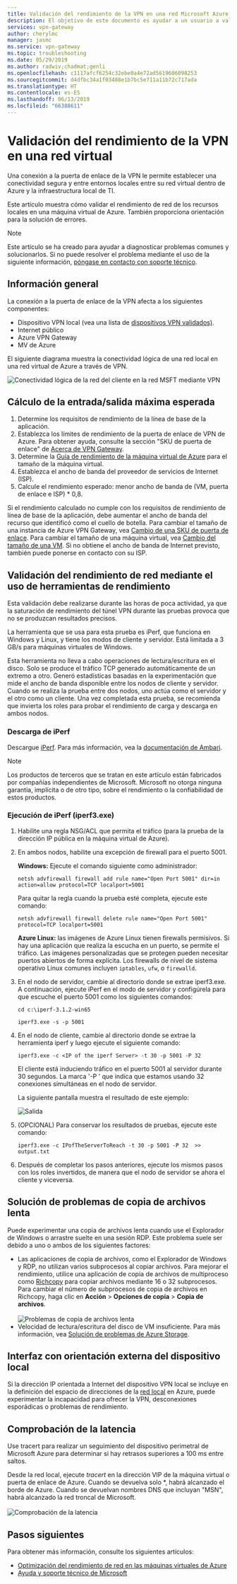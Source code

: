 ```yaml
---
title: Validación del rendimiento de la VPN en una red Microsoft Azure Virtual Network | Microsoft Docs
description: El objetivo de este documento es ayudar a un usuario a validar el rendimiento de red de sus recursos locales en una máquina virtual de Azure.
services: vpn-gateway
author: cherylmc
manager: jasmc
ms.service: vpn-gateway
ms.topic: troubleshooting
ms.date: 05/29/2019
ms.author: radwiv;chadmat;genli
ms.openlocfilehash: c1117afcf6254c32ebe0a4e72ad5619606098253
ms.sourcegitcommit: d4dfbc34a1f03488e1b7bc5e711a11b72c717ada
ms.translationtype: HT
ms.contentlocale: es-ES
ms.lasthandoff: 06/13/2019
ms.locfileid: "66388611"
---
```

# <a name="how-to-validate-vpn-throughput-to-a-virtual-network"></a>Validación del rendimiento de la VPN en una red virtual

Una conexión a la puerta de enlace de la VPN le permite establecer una conectividad segura y entre entornos locales entre su red virtual dentro de Azure y la infraestructura local de TI.

Este artículo muestra cómo validar el rendimiento de red de los recursos locales en una máquina virtual de Azure. También proporciona orientación para la solución de errores. 

>[!NOTE]
>Este artículo se ha creado para ayudar a diagnosticar problemas comunes y solucionarlos. Si no puede resolver el problema mediante el uso de la siguiente información, [póngase en contacto con soporte técnico](https://portal.azure.com/?#blade/Microsoft_Azure_Support/HelpAndSupportBlade).
>
>

## <a name="overview"></a>Información general

La conexión a la puerta de enlace de la VPN afecta a los siguientes componentes:

- Dispositivo VPN local (vea una lista de [dispositivos VPN validados)](vpn-gateway-about-vpn-devices.md#devicetable).
- Internet público
- Azure VPN Gateway
- MV de Azure

El siguiente diagrama muestra la conectividad lógica de una red local en una red virtual de Azure a través de VPN.

![Conectividad lógica de la red del cliente en la red MSFT mediante VPN](./media/vpn-gateway-validate-throughput-to-vnet/VPNPerf.png)

## <a name="calculate-the-maximum-expected-ingressegress"></a>Cálculo de la entrada/salida máxima esperada

1.  Determine los requisitos de rendimiento de la línea de base de la aplicación.
2.  Establezca los límites de rendimiento de la puerta de enlace de VPN de Azure. Para obtener ayuda, consulte la sección "SKU de puerta de enlace" de [Acerca de VPN Gateway](vpn-gateway-about-vpngateways.md#gwsku).
3.  Determine la [Guía de rendimiento de la máquina virtual de Azure](../virtual-machines/virtual-machines-windows-sizes.md) para el tamaño de la máquina virtual.
4.  Establezca el ancho de banda del proveedor de servicios de Internet (ISP).
5.  Calcule el rendimiento esperado: menor ancho de banda de (VM, puerta de enlace e ISP) * 0,8.

Si el rendimiento calculado no cumple con los requisitos de rendimiento de línea de base de la aplicación, debe aumentar el ancho de banda del recurso que identificó como el cuello de botella. Para cambiar el tamaño de una instancia de Azure VPN Gateway, vea [Cambio de una SKU de puerta de enlace](vpn-gateway-about-vpn-gateway-settings.md#gwsku). Para cambiar el tamaño de una máquina virtual, vea [Cambio del tamaño de una VM](../virtual-machines/virtual-machines-windows-resize-vm.md). Si no obtiene el ancho de banda de Internet previsto, también puede ponerse en contacto con su ISP.

## <a name="validate-network-throughput-by-using-performance-tools"></a>Validación del rendimiento de red mediante el uso de herramientas de rendimiento

Esta validación debe realizarse durante las horas de poca actividad, ya que la saturación de rendimiento del túnel VPN durante las pruebas provoca que no se produzcan resultados precisos.

La herramienta que se usa para esta prueba es iPerf, que funciona en Windows y Linux, y tiene los modos de cliente y servidor. Está limitada a 3 GB/s para máquinas virtuales de Windows.

Esta herramienta no lleva a cabo operaciones de lectura/escritura en el disco. Solo se produce el tráfico TCP generado automáticamente de un extremo a otro. Generó estadísticas basadas en la experimentación que mide el ancho de banda disponible entre los nodos de cliente y servidor. Cuando se realiza la prueba entre dos nodos, uno actúa como el servidor y el otro como un cliente. Una vez completada esta prueba, se recomienda que invierta los roles para probar el rendimiento de carga y descarga en ambos nodos.

### <a name="download-iperf"></a>Descarga de iPerf
Descargue [iPerf](https://iperf.fr/download/iperf_3.1/iperf-3.1.2-win64.zip). Para más información, vea la [documentación de Ambari](https://iperf.fr/iperf-doc.php).

 >[!NOTE]
 >Los productos de terceros que se tratan en este artículo están fabricados por compañías independientes de Microsoft. Microsoft no otorga ninguna garantía, implícita o de otro tipo, sobre el rendimiento o la confiabilidad de estos productos.
 >
 >

### <a name="run-iperf-iperf3exe"></a>Ejecución de iPerf (iperf3.exe)
1. Habilite una regla NSG/ACL que permita el tráfico (para la prueba de la dirección IP pública en la máquina virtual de Azure).

2. En ambos nodos, habilite una excepción de firewall para el puerto 5001.

    **Windows:** Ejecute el comando siguiente como administrador:

    ```CMD
    netsh advfirewall firewall add rule name="Open Port 5001" dir=in action=allow protocol=TCP localport=5001
    ```

    Para quitar la regla cuando la prueba esté completa, ejecute este comando:

    ```CMD
    netsh advfirewall firewall delete rule name="Open Port 5001" protocol=TCP localport=5001
    ```
     
    **Azure Linux:**  las imágenes de Azure Linux tienen firewalls permisivos. Si hay una aplicación que realiza la escucha en un puerto, se permite el tráfico. Las imágenes personalizadas que se protegen pueden necesitar puertos abiertos de forma explícita. Los firewalls de nivel de sistema operativo Linux comunes incluyen `iptables`, `ufw`, o `firewalld`.

3. En el nodo de servidor, cambie al directorio donde se extrae iperf3.exe. A continuación, ejecute iPerf en el modo de servidor y configúrela para que escuche el puerto 5001 como los siguientes comandos:

     ```CMD
     cd c:\iperf-3.1.2-win65

     iperf3.exe -s -p 5001
     ```

4. En el nodo de cliente, cambie al directorio donde se extrae la herramienta iperf y luego ejecute el siguiente comando:

    ```CMD
    iperf3.exe -c <IP of the iperf Server> -t 30 -p 5001 -P 32
    ```

    El cliente está induciendo tráfico en el puerto 5001 al servidor durante 30 segundos. La marca '-P ' que indica que estamos usando 32 conexiones simultáneas en el nodo de servidor.

    La siguiente pantalla muestra el resultado de este ejemplo:

    ![Salida](./media/vpn-gateway-validate-throughput-to-vnet/06theoutput.png)

5. (OPCIONAL) Para conservar los resultados de pruebas, ejecute este comando:

    ```CMD
    iperf3.exe -c IPofTheServerToReach -t 30 -p 5001 -P 32  >> output.txt
    ```

6. Después de completar los pasos anteriores, ejecute los mismos pasos con los roles invertidos, de manera que el nodo de servidor se ahora el cliente y viceversa.

## <a name="address-slow-file-copy-issues"></a>Solución de problemas de copia de archivos lenta
Puede experimentar una copia de archivos lenta cuando use el Explorador de Windows o arrastre suelte en una sesión RDP. Este problema suele ser debido a uno o ambos de los siguientes factores:

- Las aplicaciones de copia de archivos, como el Explorador de Windows y RDP, no utilizan varios subprocesos al copiar archivos. Para mejorar el rendimiento, utilice una aplicación de copia de archivos de multiproceso como [Richcopy](https://technet.microsoft.com/magazine/2009.04.utilityspotlight.aspx) para copiar archivos mediante 16 o 32 subprocesos. Para cambiar el número de subprocesos de copia de archivos en Richcopy, haga clic en **Acción** > **Opciones de copia** > **Copia de archivos**.<br><br>
![Problemas de copia de archivos lenta](./media/vpn-gateway-validate-throughput-to-vnet/Richcopy.png)<br>
- Velocidad de lectura/escritura del disco de VM insuficiente. Para más información, vea [Solución de problemas de Azure Storage](../storage/common/storage-e2e-troubleshooting.md).

## <a name="on-premises-device-external-facing-interface"></a>Interfaz con orientación externa del dispositivo local
Si la dirección IP orientada a Internet del dispositivo VPN local se incluye en la definición del espacio de direcciones de la [red local](vpn-gateway-howto-site-to-site-resource-manager-portal.md#LocalNetworkGateway) en Azure, puede experimentar la incapacidad para ofrecer la VPN, desconexiones esporádicas o problemas de rendimiento.

## <a name="checking-latency"></a>Comprobación de la latencia
Use tracert para realizar un seguimiento del dispositivo perimetral de Microsoft Azure para determinar si hay retrasos superiores a 100 ms entre saltos.

Desde la red local, ejecute *tracert* en la dirección VIP de la máquina virtual o puerta de enlace de Azure. Cuando se devuelva solo *, habrá alcanzado el borde de Azure. Cuando se devuelvan nombres DNS que incluyan "MSN", habrá alcanzado la red troncal de Microsoft.<br><br>
![Comprobación de la latencia](./media/vpn-gateway-validate-throughput-to-vnet/08checkinglatency.png)

## <a name="next-steps"></a>Pasos siguientes
Para obtener más información, consulte los siguientes artículos:

- [Optimización del rendimiento de red en las máquinas virtuales de Azure](../virtual-network/virtual-network-optimize-network-bandwidth.md)
- [Ayuda y soporte técnico de Microsoft](https://portal.azure.com/?#blade/Microsoft_Azure_Support/HelpAndSupportBlade)
